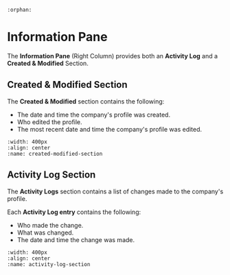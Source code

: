 ```{eval-rst}
:orphan:
```

# Information Pane



The **Information Pane** (Right Column) provides both an **Activity Log** and a **Created & Modified** Section. 



## Created & Modified Section



The **Created & Modified** section contains the following:

- The date and time the company's profile was created.
- Who edited the profile.
- The most recent date and time the company's profile was edited. 


```{figure} ../../_static/solo_app/Profile/information-pane/created-modified-section.png
:width: 400px
:align: center
:name: created-modified-section
```



## Activity Log Section


The **Activity Logs** section contains a list of changes made to the company's profile. 


Each **Activity Log entry** contains the following:

- Who made the change.
- What was changed. 
- The date and time the change was made.


```{figure} ../../_static/solo_app/Profile/information-pane/activity-logs-section.png
:width: 400px
:align: center
:name: activity-log-section
```